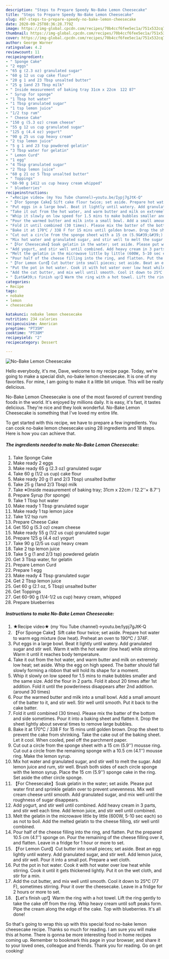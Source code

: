 ```yaml
---
description: "Steps to Prepare Speedy No-Bake Lemon Cheesecake"
title: "Steps to Prepare Speedy No-Bake Lemon Cheesecake"
slug: 497-steps-to-prepare-speedy-no-bake-lemon-cheesecake
date: 2020-09-25T08:36:28.779Z
image: https://img-global.cpcdn.com/recipes/70b4ccf6fee5ec1a/751x532cq70/no-bake-lemon-cheesecake-recipe-main-photo.jpg
thumbnail: https://img-global.cpcdn.com/recipes/70b4ccf6fee5ec1a/751x532cq70/no-bake-lemon-cheesecake-recipe-main-photo.jpg
cover: https://img-global.cpcdn.com/recipes/70b4ccf6fee5ec1a/751x532cq70/no-bake-lemon-cheesecake-recipe-main-photo.jpg
author: George Warner
ratingvalue: 4.2
reviewcount: 11
recipeingredient:
- " Sponge Cake"
- "2 eggs"
- "65 g (2.3 oz) granulated sugar"
- "60 g 12 us cup cake flour"
- "20 g 1 and 23 Tbsp unsalted butter"
- "25 g 1and 23 Tbsp milk"
- " Inside measurement of baking tray 31cm x 22cm  122 87"
- " Syrup for sponge"
- "1 Tbsp hot water"
- "1 Tbsp granulated sugar"
- "1 tsp lemon juice"
- "1/2 tsp rum"
- " Cheese Cake"
- "150 g (5.3 oz) cream cheese"
- "55 g 12 us cup granulated sugar"
- "125 g (4.4 oz) yogurt"
- "90 g 25 us cup heavy cream"
- "2 tsp lemon juice"
- "5 g 1 and 23 tsp powdered gelatin"
- "3 Tbsp water for gelatin"
- " Lemon Curd"
- "1 egg"
- "4 Tbsp granulated sugar"
- "2 Tbsp lemon juice"
- "60 g 21 oz 5 Tbsp unsalted butter"
- " Toppings"
- "60-90 g 1412 us cup heavy cream whipped"
- " blueberries"
recipeinstructions:
- "★Recipe video★ (my You Tube channel)→youtu.be/Iypj7gJtK-Q"
- "【For Sponge Cake】Sift cake flour twice; set aside. Prepare hot water to warm egg mixture (low heat). Preheat an oven to 190℃ / 374F."
- "Put eggs in a large bowl. Beat it lightly until watery. Add granulated sugar and stir well. Warm it with the hot water (low heat) while stirring. Warm it until it reaches body temperature."
- "Take it out from the hot water, and warm butter and milk on extremely low heat; set aside. Whip the egg on high speed. The batter should fall slowly forming a ribbon that will hold its shape for a moment."
- "Whip it slowly on low speed for 1.5 mins to make bubbles smaller and the same size. Add the flour in 2 parts. Fold it about 20 times after 1st addition. Fold it until the powderiness disappears after 2nd addition. (around 30 times)"
- "Pour the warmed butter and milk into a small bowl. Add a small amount of the batter to it, and stir well. Stir well until smooth. Put it back to the cake batter."
- "Fold it until combined (30 times). Please mix the batter of the bottom and side sometimes. Pour it into a baking sheet and flatten it. Drop the sheet lightly about several times to remove large bubbles."
- "Bake it at 170℃ / 338 F for 15 mins until golden brown. Drop the sheet to prevent the cake from shrinking. Take the cake out of the baking sheet. Let it cool. When cooled, peel off the parchment paper."
- "Cut out a circle from the sponge sheet with a 15 cm (5.9&#39;&#39;) mousse ring. Cut out a circle from the remaining sponge with a 10.5 cm (4.1&#39;&#39;) mousse ring. Make the lemon syrup."
- "Mix hot water and granulated sugar, and stir well to melt the sugar. Add lemon juice and rum, stir well. Brush both sides of each circle sponge with the lemon syrup. Place the 15 cm (5.9&#39;&#39;) sponge cake in the ring. Set aside the other circle sponge."
- "【For Cheesecake】Soak gelatin in the water; set aside. Please put water first and sprinkle gelatin over to prevent unevenness. Mix well cream cheese until smooth. Add granulated sugar, and mix well until the roughness of sugar disappears."
- "Add yogurt, and stir well until combined. Add heavy cream in 3 parts, and stir well each time. Add lemon juice, and stir well until combined."
- "Melt the gelatin in the microwave little by little (600W, 5-10 sec each) so as not to boil. Add the melted gelatin to the cheese filling, stir well until combined."
- "Pour half of the cheese filling into the ring, and flatten. Put the prepared 10.5 cm (4.1&#39;&#39;) sponge on. Pour the remaining of the cheese filling over it, and flatten. Leave in a fridge for 1 hour or more to set."
- "【For Lemon Curd】Cut butter into small pieces; set aside. Beat an egg lightly until watery. Add granulated sugar, and stir well. Add lemon juice, and stir well. Pour it into a small pot. Prepare a wet cloth."
- "Put the pot in hot water. Cook it with hot water over low heat while stirring. Cook it until it gets thickened lightly. Put it on the wet cloth, and stir for a min."
- "Add the cut butter, and mix well until smooth. Cool it down to 25℃ (77 F), sometimes stirring. Pour it over the cheesecake. Leave in a fridge for 2 hours or more to set."
- "【Let&#39;s finish up!】Warm the ring with a hot towel. Lift the ring gently to take the cake off from the ring. Whip heavy cream until soft peaks form. Pipe the cream along the edge of the cake. Top with blueberries. It&#39;s all done!"
categories:
- Recipe
tags:
- nobake
- lemon
- cheesecake

katakunci: nobake lemon cheesecake 
nutrition: 234 calories
recipecuisine: American
preptime: "PT35M"
cooktime: "PT38M"
recipeyield: "2"
recipecategory: Dessert

---
```



![No-Bake Lemon Cheesecake](https://img-global.cpcdn.com/recipes/70b4ccf6fee5ec1a/751x532cq70/no-bake-lemon-cheesecake-recipe-main-photo.jpg)

Hello everybody, it's me, Dave, welcome to my recipe page. Today, we're going to make a special dish, no-bake lemon cheesecake. It is one of my favorites. For mine, I am going to make it a little bit unique. This will be really delicious.

No-Bake Lemon Cheesecake is one of the most favored of current trending foods in the world. It's enjoyed by millions daily. It is easy, it's fast, it tastes delicious. They're nice and they look wonderful. No-Bake Lemon Cheesecake is something that I've loved my entire life.




To get started with this recipe, we have to prepare a few ingredients. You can cook no-bake lemon cheesecake using 28 ingredients and 18 steps. Here is how you can achieve that.

<!--inarticleads1-->

##### The ingredients needed to make No-Bake Lemon Cheesecake:

1. Take  Sponge Cake
1. Make ready 2 eggs
1. Make ready 65 g (2.3 oz) granulated sugar
1. Take 60 g (1/2 us cup) cake flour
1. Make ready 20 g (1 and 2/3 Tbsp) unsalted butter
1. Take 25 g (1and 2/3 Tbsp) milk
1. Take  ※(Inside measurement of baking tray; 31cm x 22cm / 12.2&#39;&#39;× 8.7&#39;&#39;)
1. Prepare  Syrup (for sponge)
1. Take 1 Tbsp hot water
1. Make ready 1 Tbsp granulated sugar
1. Make ready 1 tsp lemon juice
1. Take 1/2 tsp rum
1. Prepare  Cheese Cake
1. Get 150 g (5.3 oz) cream cheese
1. Make ready 55 g (1/2 us cup) granulated sugar
1. Prepare 125 g (4.4 oz) yogurt
1. Take 90 g (2/5 us cup) heavy cream
1. Take 2 tsp lemon juice
1. Take 5 g (1 and 2/3 tsp) powdered gelatin
1. Get 3 Tbsp water, for gelatin
1. Prepare  Lemon Curd
1. Prepare 1 egg
1. Make ready 4 Tbsp granulated sugar
1. Get 2 Tbsp lemon juice
1. Get 60 g (2.1 oz, 5 Tbsp) unsalted butter
1. Get  Toppings
1. Get 60-90 g (1/4-1/2 us cup) heavy cream, whipped
1. Prepare  blueberries




<!--inarticleads2-->

##### Instructions to make No-Bake Lemon Cheesecake:

1. ★Recipe video★ (my You Tube channel)→youtu.be/Iypj7gJtK-Q
1. 【For Sponge Cake】Sift cake flour twice; set aside. Prepare hot water to warm egg mixture (low heat). Preheat an oven to 190℃ / 374F.
1. Put eggs in a large bowl. Beat it lightly until watery. Add granulated sugar and stir well. Warm it with the hot water (low heat) while stirring. Warm it until it reaches body temperature.
1. Take it out from the hot water, and warm butter and milk on extremely low heat; set aside. Whip the egg on high speed. The batter should fall slowly forming a ribbon that will hold its shape for a moment.
1. Whip it slowly on low speed for 1.5 mins to make bubbles smaller and the same size. Add the flour in 2 parts. Fold it about 20 times after 1st addition. Fold it until the powderiness disappears after 2nd addition. (around 30 times)
1. Pour the warmed butter and milk into a small bowl. Add a small amount of the batter to it, and stir well. Stir well until smooth. Put it back to the cake batter.
1. Fold it until combined (30 times). Please mix the batter of the bottom and side sometimes. Pour it into a baking sheet and flatten it. Drop the sheet lightly about several times to remove large bubbles.
1. Bake it at 170℃ / 338 F for 15 mins until golden brown. Drop the sheet to prevent the cake from shrinking. Take the cake out of the baking sheet. Let it cool. When cooled, peel off the parchment paper.
1. Cut out a circle from the sponge sheet with a 15 cm (5.9&#39;&#39;) mousse ring. Cut out a circle from the remaining sponge with a 10.5 cm (4.1&#39;&#39;) mousse ring. Make the lemon syrup.
1. Mix hot water and granulated sugar, and stir well to melt the sugar. Add lemon juice and rum, stir well. Brush both sides of each circle sponge with the lemon syrup. Place the 15 cm (5.9&#39;&#39;) sponge cake in the ring. Set aside the other circle sponge.
1. 【For Cheesecake】Soak gelatin in the water; set aside. Please put water first and sprinkle gelatin over to prevent unevenness. Mix well cream cheese until smooth. Add granulated sugar, and mix well until the roughness of sugar disappears.
1. Add yogurt, and stir well until combined. Add heavy cream in 3 parts, and stir well each time. Add lemon juice, and stir well until combined.
1. Melt the gelatin in the microwave little by little (600W, 5-10 sec each) so as not to boil. Add the melted gelatin to the cheese filling, stir well until combined.
1. Pour half of the cheese filling into the ring, and flatten. Put the prepared 10.5 cm (4.1&#39;&#39;) sponge on. Pour the remaining of the cheese filling over it, and flatten. Leave in a fridge for 1 hour or more to set.
1. 【For Lemon Curd】Cut butter into small pieces; set aside. Beat an egg lightly until watery. Add granulated sugar, and stir well. Add lemon juice, and stir well. Pour it into a small pot. Prepare a wet cloth.
1. Put the pot in hot water. Cook it with hot water over low heat while stirring. Cook it until it gets thickened lightly. Put it on the wet cloth, and stir for a min.
1. Add the cut butter, and mix well until smooth. Cool it down to 25℃ (77 F), sometimes stirring. Pour it over the cheesecake. Leave in a fridge for 2 hours or more to set.
1. 【Let&#39;s finish up!】Warm the ring with a hot towel. Lift the ring gently to take the cake off from the ring. Whip heavy cream until soft peaks form. Pipe the cream along the edge of the cake. Top with blueberries. It&#39;s all done!




So that's going to wrap this up with this special food no-bake lemon cheesecake recipe. Thanks so much for reading. I am sure you will make this at home. There is gonna be more interesting food in home recipes coming up. Remember to bookmark this page in your browser, and share it to your loved ones, colleague and friends. Thank you for reading. Go on get cooking!
